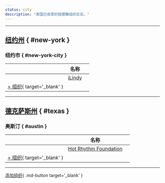 ```yaml
---
status: city
description: "美国已收录的摇摆舞组织总览。"
---
```


---

## <a id=new-york></a>[纽约州](#new-york) { #new-york }

### <a id=new-york-city></a>纽约市 { #new-york-city }

| | 名称 | |
| --- | --- | --- |
| | [iLindy](ilindy.md) |  |
| [+ 组织](https://github.com/swingdance/orgs/issues/new?assignees=&labels=add+org&projects=&template=02-add_entity.yml&title=%5Bus%5D%20%3CName%3E&region=us&province=New%20York&city=New%20York%20City){ target='_blank' }

---

## <a id=texas></a>[德克萨斯州](#texas) { #texas }

### <a id=austin></a>奥斯汀 { #austin }

| | 名称 | |
| --- | --- | --- |
| | [Hot Rhythm Foundation](hot-rhythm-foundation.md) |  |
| [+ 组织](https://github.com/swingdance/orgs/issues/new?assignees=&labels=add+org&projects=&template=02-add_entity.yml&title=%5Bus%5D%20%3CName%3E&region=us&province=Texas&city=Austin){ target='_blank' }

---

[添加组织](https://github.com/swingdance/orgs/issues/new?assignees=&labels=add+org&projects=&template=02-add_entity.yml&title=%5Bus%5D%20%3CName%3E&region=us&province=&city=){ .md-button target='_blank' }

